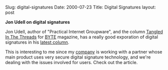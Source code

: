 Slug: digital-signatures
Date: 2000-07-23
Title: Digital Signatures
layout: post

**Jon Udell on digital signatures**

Jon Udell, author of &quot;Practical Internet Groupware&quot;, and the column [Tangled In The Threads][1] for [BYTE][2] magazine, has a really good exporation of digital signatures in his [latest column][3].

This is interesting to me since my [company][4] is working with a partner whose main product uses very secure digital signature technology, and we&#39;re dealing with the issues involved for users. Check out the article.

 [1]: http://www.byte.com/index/threads
 [2]: http://www.byte.com/
 [3]: http://www.byte.com/column/threads/BYT20000714S0006
 [4]: http://www.compass.net/
